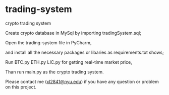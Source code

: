 # trading-system
crypto trading system


Create crypto database in MySql by importing tradingSystem.sql;


Open the trading-system file in PyCharm,

and install all the necessary packages or libaries as requirements.txt shows;


Run BTC.py ETH.py LIC.py for getting real-time market price,


Than run main.py as the crypto trading system. 


Please contact me (xl2841@nyu.edu) if you have any question or problem on this project.
